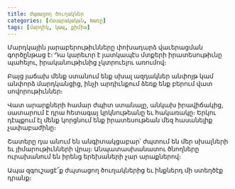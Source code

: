 ```yaml
---
title: ժպտացող ծուղակներ
categories: [Հասարակական, Խառը]
tags: [մարդիկ, կապ, քիմիա]
---
```


Մարդկային յարաբերութիւնները փոխադարձ վաւերացման գործընթաց է։ Դա կարեւոր է յատկապէս մտքերի իրատեսութիւնը պահելու, իրականութիւնից չկտրուելու առումով։

Բայց յաճախ մենք ստանում ենք սխալ ազդակներ անփոյթ կամ անփորձ մարդկանցից, ինչի արդիւնքում ձեռք ենք բերում վատ սովորութիւններ։

Վատ արարքների համար ժպիտ ստանալը, անկախ իրավիճակից, սատարում է դրա հետագայ կրկնութեանը եւ հակառակը։ Երկու դէպքում էլ մենք կորցնում ենք իրատեսութեան մեզ հասանելիք չափաբաժինը։

Շատերը դա անում են անգիտակցաբար՝ ժպտում են մեր սխալների եւ յիմարութիւնների վրայ։ Անպատասխանատու ծնողները ուրախանում են իրենց երեխաների չար արաքներով։

Ապա զգուշացէ՜ք ժպտացող ծուղակներից եւ ինքներդ մի ստեղծէք դրանք։
